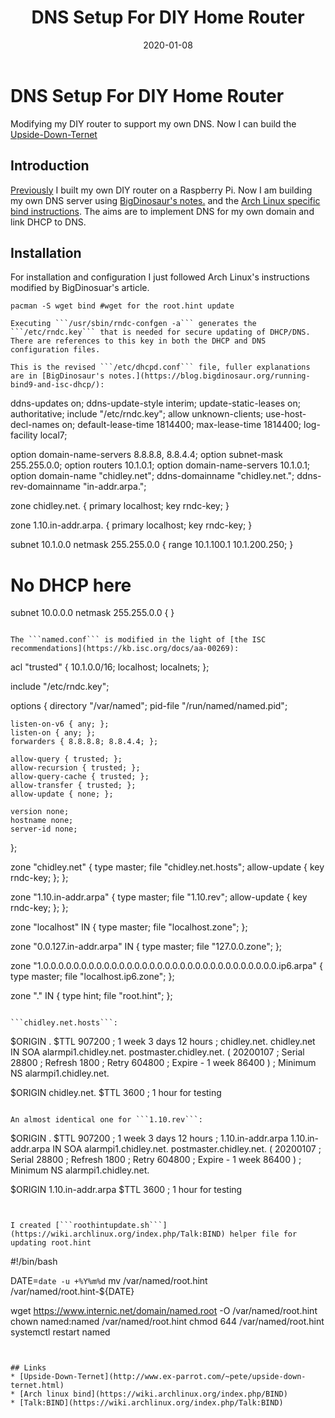 ﻿---
date: "2020-01-08"
title: "DNS Setup For DIY Home Router"
---

# DNS Setup For DIY Home Router
Modifying my DIY router to support my own DNS.  Now I can build the [Upside-Down-Ternet](http://www.ex-parrot.com/~pete/upside-down-ternet.html)

## Introduction

[Previously](2020-01-05-Building-A-Raspberry-Pi-Home-Router) I built my own DIY router on a Raspberry Pi.  Now I am building my own DNS server using [BigDinosaur's notes.](https://blog.bigdinosaur.org/running-bind9-and-isc-dhcp/) and the [Arch Linux specific bind instructions](https://wiki.archlinux.org/index.php/BIND).  The aims are to implement DNS for my own domain and link DHCP to DNS.

## Installation
For installation and configuration I just followed Arch Linux's instructions modified by BigDinosuar's article.
````
pacman -S wget bind #wget for the root.hint update

Executing ```/usr/sbin/rndc-confgen -a``` generates the ```/etc/rndc.key``` that is needed for secure updating of DHCP/DNS.  There are references to this key in both the DHCP and DNS configuration files.

This is the revised ```/etc/dhcpd.conf``` file, fuller explanations are in [BigDinosaur's notes.](https://blog.bigdinosaur.org/running-bind9-and-isc-dhcp/):
````
ddns-updates on;
ddns-update-style interim;
update-static-leases on;
authoritative;
include "/etc/rndc.key";
allow unknown-clients;
use-host-decl-names on;
default-lease-time 1814400;
max-lease-time 1814400;
log-facility local7;

option domain-name-servers 8.8.8.8, 8.8.4.4;
option subnet-mask 255.255.0.0;
option routers 10.1.0.1;
option domain-name-servers 10.1.0.1;
option domain-name "chidley.net";
ddns-domainname "chidley.net.";
ddns-rev-domainname "in-addr.arpa.";

zone chidley.net. {
    primary localhost; 
    key rndc-key; 
    }

zone 1.10.in-addr.arpa. {
    primary localhost;
    key rndc-key; 
    }

subnet 10.1.0.0 netmask 255.255.0.0 {
    range 10.1.100.1 10.1.200.250;
}

# No DHCP here
subnet 10.0.0.0 netmask 255.255.0.0 {
}
````

The ```named.conf``` is modified in the light of [the ISC recommendations](https://kb.isc.org/docs/aa-00269):
````
acl "trusted" {
	10.1.0.0/16;
    localhost;
    localnets;
 };

include "/etc/rndc.key";

options {
    directory "/var/named";
    pid-file "/run/named/named.pid";

    listen-on-v6 { any; };
    listen-on { any; };
    forwarders { 8.8.8.8; 8.8.4.4; };

    allow-query { trusted; };
    allow-recursion { trusted; };
    allow-query-cache { trusted; };
    allow-transfer { trusted; };
    allow-update { none; };

    version none;
    hostname none;
    server-id none;
};

zone "chidley.net" {
    type master;
    file "chidley.net.hosts";
    allow-update { key rndc-key; };
};

zone "1.10.in-addr.arpa" {
    type master;
    file "1.10.rev";
    allow-update { key rndc-key; };
};

zone "localhost" IN {
    type master;
    file "localhost.zone";
};

zone "0.0.127.in-addr.arpa" IN {
    type master;
    file "127.0.0.zone";
};

zone "1.0.0.0.0.0.0.0.0.0.0.0.0.0.0.0.0.0.0.0.0.0.0.0.0.0.0.0.0.0.0.0.ip6.arpa" {
    type master;
    file "localhost.ip6.zone";
};

zone "." IN {
    type hint;
    file "root.hint";
};
````

```chidley.net.hosts```:
````
$ORIGIN .
$TTL 907200 ; 1 week 3 days 12 hours
; chidley.net.
chidley.net  IN  SOA  alarmpi1.chidley.net. postmaster.chidley.net. (
                                        20200107 ; Serial
                                        28800      ; Refresh
                                        1800       ; Retry
                                        604800     ; Expire - 1 week
                                        86400 )    ; Minimum
NS      alarmpi1.chidley.net.

$ORIGIN chidley.net.
$TTL 3600       ; 1 hour for testing
````

An almost identical one for ```1.10.rev```:
````
$ORIGIN .
$TTL 907200 ; 1 week 3 days 12 hours
; 1.10.in-addr.arpa
1.10.in-addr.arpa  IN  SOA  alarmpi1.chidley.net. postmaster.chidley.net. (
                                        20200107 ; Serial
                                        28800      ; Refresh
                                        1800       ; Retry
                                        604800     ; Expire - 1 week
                                        86400 )    ; Minimum
NS      alarmpi1.chidley.net.

$ORIGIN 1.10.in-addr.arpa
$TTL 3600       ; 1 hour for testing
````


I created [```roothintupdate.sh```](https://wiki.archlinux.org/index.php/Talk:BIND) helper file for updating root.hint
````
#!/bin/bash

DATE=`date -u +%Y%m%d`
mv /var/named/root.hint /var/named/root.hint-${DATE}

wget https://www.internic.net/domain/named.root -O /var/named/root.hint
chown named:named /var/named/root.hint
chmod 644 /var/named/root.hint
systemctl restart named
````


## Links
* [Upside-Down-Ternet](http://www.ex-parrot.com/~pete/upside-down-ternet.html)
* [Arch linux bind](https://wiki.archlinux.org/index.php/BIND)
* [Talk:BIND](https://wiki.archlinux.org/index.php/Talk:BIND)
